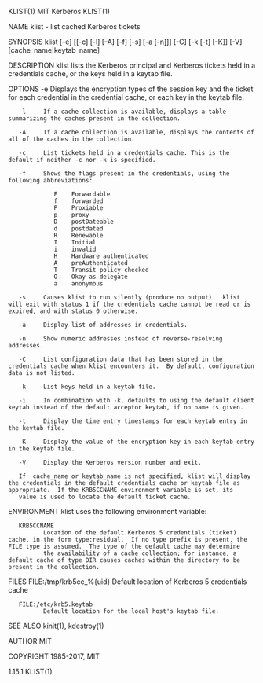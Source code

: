 KLIST(1)                                                                                         MIT Kerberos                                                                                        KLIST(1)



NAME
       klist - list cached Kerberos tickets

SYNOPSIS
       klist [-e] [[-c] [-l] [-A] [-f] [-s] [-a [-n]]] [-C] [-k [-t] [-K]] [-V] [cache_name|keytab_name]

DESCRIPTION
       klist lists the Kerberos principal and Kerberos tickets held in a credentials cache, or the keys held in a keytab file.

OPTIONS
       -e     Displays the encryption types of the session key and the ticket for each credential in the credential cache, or each key in the keytab file.

       -l     If a cache collection is available, displays a table summarizing the caches present in the collection.

       -A     If a cache collection is available, displays the contents of all of the caches in the collection.

       -c     List tickets held in a credentials cache. This is the default if neither -c nor -k is specified.

       -f     Shows the flags present in the credentials, using the following abbreviations:

                 F    Forwardable
                 f    forwarded
                 P    Proxiable
                 p    proxy
                 D    postDateable
                 d    postdated
                 R    Renewable
                 I    Initial
                 i    invalid
                 H    Hardware authenticated
                 A    preAuthenticated
                 T    Transit policy checked
                 O    Okay as delegate
                 a    anonymous

       -s     Causes klist to run silently (produce no output).  klist will exit with status 1 if the credentials cache cannot be read or is expired, and with status 0 otherwise.

       -a     Display list of addresses in credentials.

       -n     Show numeric addresses instead of reverse-resolving addresses.

       -C     List configuration data that has been stored in the credentials cache when klist encounters it.  By default, configuration data is not listed.

       -k     List keys held in a keytab file.

       -i     In combination with -k, defaults to using the default client keytab instead of the default acceptor keytab, if no name is given.

       -t     Display the time entry timestamps for each keytab entry in the keytab file.

       -K     Display the value of the encryption key in each keytab entry in the keytab file.

       -V     Display the Kerberos version number and exit.

       If  cache_name or keytab_name is not specified, klist will display the credentials in the default credentials cache or keytab file as appropriate.  If the KRB5CCNAME environment variable is set, its
       value is used to locate the default ticket cache.

ENVIRONMENT
       klist uses the following environment variable:

       KRB5CCNAME
              Location of the default Kerberos 5 credentials (ticket) cache, in the form type:residual.  If no type prefix is present, the FILE type is assumed.  The type of the default cache may determine
              the availability of a cache collection; for instance, a default cache of type DIR causes caches within the directory to be present in the collection.

FILES
       FILE:/tmp/krb5cc_%{uid}
              Default location of Kerberos 5 credentials cache

       FILE:/etc/krb5.keytab
              Default location for the local host's keytab file.

SEE ALSO
       kinit(1), kdestroy(1)

AUTHOR
       MIT

COPYRIGHT
       1985-2017, MIT




1.15.1                                                                                                                                                                                               KLIST(1)
